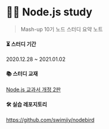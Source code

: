 # 👩‍💻 Node.js study

> Mash-up 10기 노드 스터디 요약 노트



#### ⏳ 스터디 기간

2020.12.28 ~ 2021.01.02



#### 📚 스터디 교재

[Node.js 교과서 개정 2판](http://aladin.kr/p/NKMZT)



#### 🛠 실습 레포지토리
https://github.com/swimjiy/nodebird
